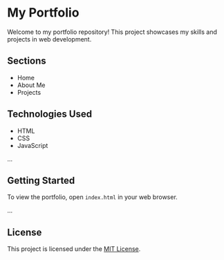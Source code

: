 # My Portfolio

Welcome to my portfolio repository! This project showcases my skills and projects in web development.

## Sections
- Home
- About Me
- Projects

## Technologies Used
- HTML
- CSS
- JavaScript

...

## Getting Started
To view the portfolio, open `index.html` in your web browser.

...

## License
This project is licensed under the [MIT License](LICENSE).

